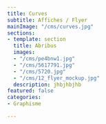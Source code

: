 ```yaml
---
title: Curves
subtitle: Affiches / Flyer
mainImage: "/cms/curves.jpg"
sections:
- template: section
  title: Abribus
  images:
  - "/cms/pe4bnw1.jpg"
  - "/cms/5617791.jpg"
  - "/cms/5720.jpg"
  - "/cms/12_flyer_mockup.jpg"
  description: jhbjhbjhb
featured: false
categories:
- Graphisme

---
```

